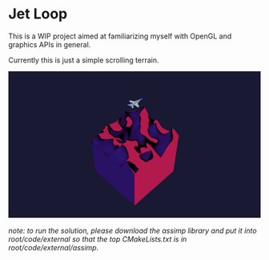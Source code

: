 # Jet Loop

This is a WIP project aimed at familiarizing myself with OpenGL and graphics APIs in general.

Currently this is just a simple scrolling terrain. 

![render image](root/assets/images/cover.png "Raw patron count")


*note: to run the solution, please download the assimp library and put it into root/code/external so that the top CMakeLists.txt is in root/code/external/assimp.*
